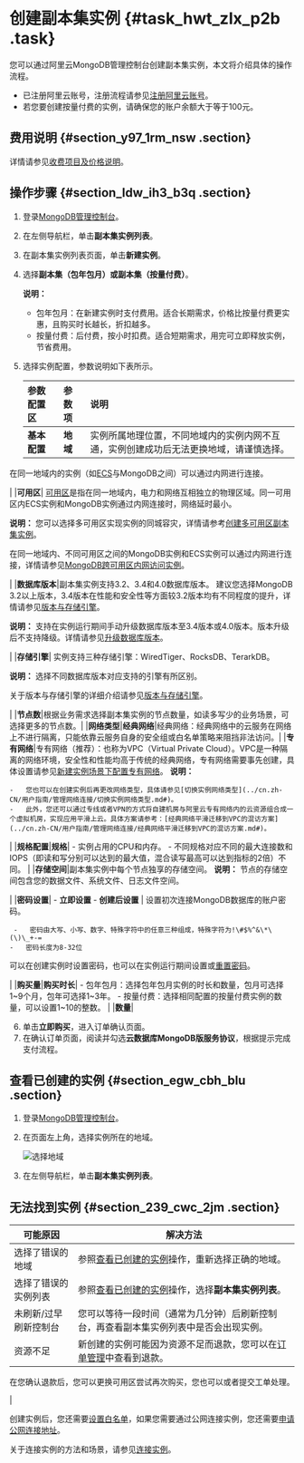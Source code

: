 # 创建副本集实例 {#task_hwt_zlx_p2b .task}

您可以通过阿里云MongoDB管理控制台创建副本集实例，本文将介绍具体的操作流程。

-   已注册阿里云账号，注册流程请参见[注册阿里云账号](https://help.aliyun.com/knowledge_detail/37195.html)。
-   若您要创建按量付费的实例，请确保您的账户余额大于等于100元。

## 费用说明 {#section_y97_1rm_nsw .section}

详情请参见[收费项目及价格说明](../cn.zh-CN/产品定价/收费项目及价格说明.md#)。

## 操作步骤 {#section_ldw_ih3_b3q .section}

1.  登录[MongoDB管理控制台](https://mongodb.console.aliyun.com/#/mongodb/list)。
2.  在左侧导航栏，单击**副本集实例列表**。
3.  在副本集实例列表页面，单击**新建实例**。
4.  选择**副本集（包年包月）**或**副本集（按量付费）**。 

    **说明：** 

    -   包年包月：在新建实例时支付费用。适合长期需求，价格比按量付费更实惠，且购买时长越长，折扣越多。
    -   按量付费：后付费，按小时扣费。适合短期需求，用完可立即释放实例，节省费用。
5.  选择实例配置，参数说明如下表所示。 

    |参数配置区|参数项|说明|
    |:----|:--|:-|
    |**基本配置**|**地域**| 实例所属地理位置，不同地域内的实例内网不互通，实例创建成功后无法更换地域，请谨慎选择。

 在同一地域内的实例（如[ECS](https://help.aliyun.com/document_detail/25367.html)与MongoDB之间）可以通过内网进行连接。

 |
    |**可用区**| [可用区](https://help.aliyun.com/document_detail/40654.html#h2-url-2)是指在同一地域内，电力和网络互相独立的物理区域。同一可用区内ECS实例和MongoDB实例通过内网连接时，网络延时最小。

**说明：** 您可以选择多可用区实现实例的同城容灾，详情请参考[创建多可用区副本集实例](../cn.zh-CN/用户指南/同城容灾解决方案/创建多可用区副本集实例.md#)。

 在同一地域内、不同可用区之间的MongoDB实例和ECS实例可以通过内网进行连接，详情请参见[MongoDB跨可用区内网访问实例](https://help.aliyun.com/document_detail/57139.html)。

 |
    |**数据库版本**|副本集实例支持3.2、3.4和4.0数据库版本。 建议您选择MongoDB 3.2以上版本，3.4版本在性能和安全性等方面较3.2版本均有不同程度的提升，详情请参见[版本与存储引擎](../cn.zh-CN/产品简介/版本及存储引擎.md#)。

 **说明：** 支持在实例运行期间手动升级数据库版本至3.4版本或4.0版本。版本升级后不支持降级。详情请参见[升级数据库版本](../cn.zh-CN/用户指南/实例管理/升级数据库版本.md#)。

 |
    |**存储引擎**| 实例支持三种存储引擎：WiredTiger、RocksDB、TerarkDB。

**说明：** 选择不同数据库版本对应支持的引擎有所区别。

 关于版本与存储引擎的详细介绍请参见[版本与存储引擎](../cn.zh-CN/产品简介/版本及存储引擎.md#)。

 |
    |**节点数**|根据业务需求选择副本集实例的节点数量，如读多写少的业务场景，可选择更多的节点数。|
    |**网络类型**|**经典网络**|经典网络：经典网络中的云服务在网络上不进行隔离，只能依靠云服务自身的安全组或白名单策略来阻挡非法访问。|
    |**专有网络**|专有网络（推荐）：也称为VPC（Virtual Private Cloud）。VPC是一种隔离的网络环境，安全性和性能均高于传统的经典网络，专有网络需要事先创建，具体设置请参见[新建实例场景下配置专有网络](../cn.zh-CN/用户指南/管理网络连接/新建实例场景下配置专有网络.md#)。 **说明：** 

    -   您也可以在创建实例后再更改网络类型，具体请参见[切换实例网络类型](../cn.zh-CN/用户指南/管理网络连接/切换实例网络类型.md#)。
    -   此外，您还可以通过专线或者VPN的方式将自建机房与阿里云专有网络内的云资源组合成一个虚拟机房，实现应用平滑上云。具体方案请参考：[经典网络平滑迁移到VPC的混访方案](../cn.zh-CN/用户指南/管理网络连接/经典网络平滑迁移到VPC的混访方案.md#)。
 |
    |**规格配置**|**规格**|     -   实例占用的CPU和内存。
    -   不同规格对应不同的最大连接数和IOPS（即读和写分别可以达到的最大值，混合读写最高可以达到指标的2倍）不同。
 |
    |**存储空间**|副本集实例中每个节点独享的存储空间。 **说明：** 节点的存储空间包含您的数据文件、系统文件、日志文件空间。

 |
    |**密码设置**|     -   **立即设置**
    -   **创建后设置**
 | 设置初次连接MongoDB数据库的账户密码。

     -   密码由大写、小写、数字、特殊字符中的任意三种组成，特殊字符为!\#$%^&\*\(\)\_+-=
    -   密码长度为8-32位
 可以在创建实例时设置密码，也可以在实例运行期间设置或[重置密码](cn.zh-CN/副本集快速入门/设置密码.md#)。

 |
    |**购买量**|**购买时长**|     -   包年包月：选择包年包月实例的时长和数量，包月可选择1~9个月，包年可选择1~3年。
    -   按量付费：选择相同配置的按量付费实例的数量，可以设置1~10的整数。
 |
    |**数量**|

6.  单击**立即购买**，进入订单确认页面。
7.  在确认订单页面，阅读并勾选**云数据库MongoDB版服务协议**，根据提示完成支付流程。

## 查看已创建的实例 {#section_egw_cbh_blu .section}

1.  登录[MongoDB管理控制台](https://mongodb.console.aliyun.com/)。
2.  在页面左上角，选择实例所在的地域。 

    ![选择地域](http://static-aliyun-doc.oss-cn-hangzhou.aliyuncs.com/assets/img/6659/156878486356669_zh-CN.png)

3.  在左侧导航栏，单击**副本集实例列表**。

## 无法找到实例 {#section_239_cwc_2jm .section}

|可能原因|解决方法|
|----|----|
|选择了错误的地域|参照[查看已创建的实例](#section_egw_cbh_blu)操作，重新选择正确的地域。|
|选择了错误的实例列表|参照[查看已创建的实例](#section_egw_cbh_blu)操作，选择**副本集实例列表**。|
|未刷新/过早刷新控制台|您可以等待一段时间（通常为几分钟）后刷新控制台，再查看副本集实例列表中是否会出现实例。|
|资源不足| 新创建的实例可能因为资源不足而退款，您可以在[订单管理](https://expense.console.aliyun.com/#/order/list/)中查看到退款。

 在您确认退款后，您可以更换可用区尝试再次购买，您也可以或者提交工单处理。

 |

创建实例后，您还需要[设置白名单](cn.zh-CN/副本集快速入门/设置白名单.md#)，如果您需要通过公网连接实例，您还需要[申请公网连接地址](cn.zh-CN/副本集快速入门/申请公网连接地址.md#)。

关于连接实例的方法和场景，请参见[连接实例](../cn.zh-CN/用户指南/连接实例/连接实例.md#)。


